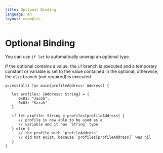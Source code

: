 ```yaml
---
title: Optional Binding
language: en
layout: examples
---
```


# Optional Binding

You can use `if let` to automatically unwrap an optional type.

If the optional contains a value, the `if` branch is executed and a temporary constant or variable is set to the value contained in the optional; otherwise, the `else` branch (not required) is executed.

```cadence
access(all) fun main(profileAddress: Address) {

   let profiles: {Address: String} = {
      0x01: "Jacob",
      0x03: "Sarah"
   }

   if let profile: String = profiles[profileAddress] {
      // profile is now able to be used as a 
      // variable and it has `String` type
   } else {
      // the profile with `profileAddress`
      // did not exist, because `profiles[profileAddress]` was nil
   }
}
```

